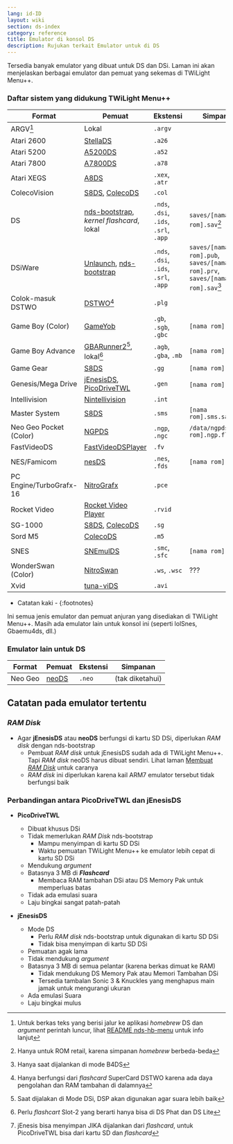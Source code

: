 ```yaml
---
lang: id-ID
layout: wiki
section: ds-index
category: reference
title: Emulator di konsol DS
description: Rujukan terkait Emulator untuk di DS
---
```


Tersedia banyak emulator yang dibuat untuk DS dan DSi. Laman ini akan menjelaskan berbagai emulator dan pemuat yang sekemas di TWiLight Menu++.

### Daftar sistem yang didukung TWiLight Menu++

| Format                  | Pemuat                                            | Ekstensi                               | Simpanan                                                                   |
| ----------------------- | ------------------------------------------------- | -------------------------------------- | -------------------------------------------------------------------------- |
| ARGV[^1]                | Lokal                                             | `.argv`                                |                                                                            |
| Atari 2600              | [StellaDS][stellads]                              | `.a26`                                 |                                                                            |
| Atari 5200              | [A5200DS][a5200ds]                                | `.a52`                                 |                                                                            |
| Atari 7800              | [A7800DS][a7800ds]                                | `.a78`                                 |                                                                            |
| Atari XEGS              | [A8DS][a8ds]                                      | `.xex`, `.atr`                         |                                                                            |
| ColecoVision            | [S8DS][s8ds], [ColecoDS][colecods]                | `.col`                                 |                                                                            |
| DS                      | [nds-bootstrap][ndsbs], *kernel flashcard*, lokal | `.nds`, `.dsi`, `.ids`, `.srl`, `.app` | `saves/[nama rom].sav`[^2]                                                 |
| DSiWare                 | [Unlaunch][unlaunch], [nds-bootstrap][ndsbs]      | `.nds`, `.dsi`, `.ids`, `.srl`, `.app` | `saves/[nama rom].pub`, `saves/[nama rom].prv`, `saves/[nama rom].sav`[^7] |
| Colok-masuk DSTWO       | [DSTWO][dstwo][^3]                                | `.plg`                                 |                                                                            |
| Game Boy (Color)        | [GameYob][gameyob]                                | `.gb`, `.sgb`, `.gbc`                  | `[nama rom].sav`                                                           |
| Game Boy Advance        | [GBARunner2][gbarunner2][^4], lokal[^5]           | `.agb`, `.gba`, `.mb`                  | `[nama rom].sav`                                                           |
| Game Gear               | [S8DS][s8ds]                                      | `.gg`                                  | `[nama rom].gg.sav`                                                        |
| Genesis/Mega Drive      | [jEnesisDS][jenesis], [PicoDriveTWL][pdtwl]       | `.gen`                                 | `[nama rom].srm`[^6]                                                       |
| Intellivision           | [Nintellivision][nintellivision]                  | `.int`                                 |                                                                            |
| Master System           | [S8DS][s8ds]                                      | `.sms`                                 | `[nama rom].sms.sav`                                                       |
| Neo Geo Pocket (Color)  | [NGPDS][ngpds]                                    | `.ngp`, `.ngc`                         | `/data/ngpds/[nama rom].ngp.fla`                                           |
| FastVideoDS             | [FastVideoDSPlayer][fastvideodsplayer]            | `.fv`                                  |                                                                            |
| NES/Famicom             | [nesDS][nesds]                                    | `.nes`, `.fds`                         | `[nama rom].sav`                                                           |
| PC Engine/TurboGrafx-16 | [NitroGrafx][nitrografx]                          | `.pce`                                 |                                                                            |
| Rocket Video            | [Rocket Video Player][rvidplayer]                 | `.rvid`                                |                                                                            |
| SG-1000                 | [S8DS][s8ds], [ColecoDS][colecods]                | `.sg`                                  |                                                                            |
| Sord M5                 | [ColecoDS][colecods]                              | `.m5`                                  |                                                                            |
| SNES                    | [SNEmulDS][snemulds]                              | `.smc`, `.sfc`                         | `[nama rom].srm`                                                           |
| WonderSwan (Color)      | [NitroSwan][nitroswan]                            | `.ws`, `.wsc`                          | ???                                                                        |
| Xvid                    | [tuna-viDS][tunavids]                             | `.avi`                                 |                                                                            |

- Catatan kaki -
{:footnotes}

Ini semua jenis emulator dan pemuat anjuran yang disediakan di TWiLight Menu++. Masih ada emulator lain untuk konsol ini (seperti lolSnes, Gbaemu4ds, dll.)

### Emulator lain untuk DS

| Format  | Pemuat         | Ekstensi | Simpanan        |
| ------- | -------------- | -------- | --------------- |
| Neo Geo | [neoDS][neods] | `.neo`   | (tak diketahui) |

## Catatan pada emulator tertentu
### *RAM Disk*
- Agar **jEnesisDS** atau **neoDS** berfungsi di kartu SD DSi, diperlukan *RAM disk* dengan nds-bootstrap
   - Pembuat *RAM disk* untuk jEnesisDS sudah ada di TWiLight Menu++. Tapi *RAM disk* neoDS harus dibuat sendiri. Lihat laman [Membuat *RAM Disk*](../twilightmenu/creating-ram-disks) untuk caranya
   - *RAM disk* ini diperlukan karena kail ARM7 emulator tersebut tidak berfungsi baik

### Perbandingan antara PicoDriveTWL dan jEnesisDS
- **PicoDriveTWL**
   - Dibuat khusus DSi
   - Tidak memerlukan *RAM Disk* nds-bootstrap
      - Mampu menyimpan di kartu SD DSi
      - Waktu pemuatan TWiLight Menu++ ke emulator lebih cepat di kartu SD DSi
   - Mendukung *argument*
   - Batasnya 3 MB di ***Flashcard***
      - Membaca RAM tambahan DSi atau DS Memory Pak untuk memperluas batas
   - Tidak ada emulasi suara
   - Laju bingkai sangat patah-patah

- **jEnesisDS**
   - Mode DS
      - Perlu *RAM disk* nds-bootstrap untuk digunakan di kartu SD DSi
      - Tidak bisa menyimpan di kartu SD DSi
   - Pemuatan agak lama
   - Tidak mendukung *argument*
   - Batasnya 3 MB di semua pelantar (karena berkas dimuat ke RAM)
      - Tidak mendukung DS Memory Pak atau Memori Tambahan DSi
      - Tersedia tambalan Sonic 3 & Knuckles yang menghapus main jamak untuk mengurangi ukuran
   - Ada emulasi Suara
   - Laju bingkai mulus


<!-- Links for tables -->
[^1]: Untuk berkas teks yang berisi jalur ke aplikasi *homebrew* DS dan *argument* perintah luncur, lihat [README nds-hb-menu](https://github.com/devkitPro/nds-hb-menu#passing-arguments) untuk info lanjut
[^2]: Hanya untuk ROM retail, karena simpanan *homebrew* berbeda-beda
[^7]: Hanya saat dijalankan di mode B4DS
[^3]: Hanya berfungsi dari *flashcard* SuperCard DSTWO karena ada daya pengolahan dan RAM tambahan di dalamnya
[^4]: Saat dijalakan di Mode DSi, DSP akan digunakan agar suara lebih baik
[^5]: Perlu *flashcart* Slot-2 yang berarti hanya bisa di DS Phat dan DS Lite
[^6]: jEnesis bisa menyimpan JIKA dijalankan dari *flashcard*, untuk PicoDriveTWL bisa dari kartu SD dan *flashcard*

[a5200ds]: https://github.com/wavemotion-dave/A5200DS
[a7800ds]: https://github.com/wavemotion-dave/A7800DS
[a8ds]: https://github.com/wavemotion-dave/A8DS
[colecods]: https://github.com/wavemotion-dave/ColecoDS
[dstwo]: http://eng.supercard.sc
[fastvideodsplayer]: https://github.com/Gericom/FastVideoDSPlayer
[gameyob]: https://github.com/Drenn1/GameYob
[gbarunner2]: https://github.com/Gericom/GBARunner2
[jenesis]: https://www.gamebrew.org/wiki/JEnesisDS
[ndsbs]: https://github.com/DS-Homebrew/nds-bootstrap
[nesds]: https://github.com/DS-Homebrew/NesDS
[ngpds]: https://github.com/FluBBaOfWard/NGPDS
[nitrografx]: https://www.gamebrew.org/wiki/NitroGrafx
[nitroswan]: https://github.com/FluBBaOfWard/NitroSwan
[pdtwl]: https://github.com/DS-Homebrew/PicoDriveTWL
[rvidplayer]: https://gbatemp.net/threads/539163
[s8ds]: https://github.com/FluBBaOfWard/S8DS
[snemulds]: https://www.gamebrew.org/wiki/SnemulDS_-_Revival
[stellads]: https://github.com/wavemotion-dave/StellaDS
[unlaunch]: https://problemkaputt.de/unlaunch.htm
[neods]: https://www.gamebrew.org/wiki/NeoDS
[nintellivision]: https://github.com/wavemotion-dave/NINTV-DS
[tunavids]: https://github.com/chishm/tuna-vids
